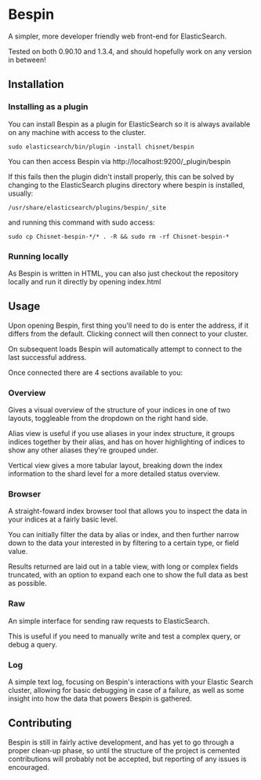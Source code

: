 Bespin
======

A simpler, more developer friendly web front-end for ElasticSearch.

Tested on both 0.90.10 and 1.3.4, and should hopefully work on any version in between!

Installation
------------

### Installing as a plugin

You can install Bespin as a plugin for ElasticSearch so it is always available on any machine with access to the cluster.

```
sudo elasticsearch/bin/plugin -install chisnet/bespin
```

You can then access Bespin via http://localhost:9200/_plugin/bespin

If this fails then the plugin didn't install properly, this can be solved by changing to the ElasticSearch plugins directory where bespin is installed, usually:

```
/usr/share/elasticsearch/plugins/bespin/_site
```

and running this command with sudo access:

```
sudo cp Chisnet-bespin-*/* . -R && sudo rm -rf Chisnet-bespin-*
```

### Running locally

As Bespin is written in HTML, you can also just checkout the repository locally and run it directly by opening index.html


Usage
-----

Upon opening Bespin, first thing you'll need to do is enter the address, if it differs from the default. Clicking connect will then connect to your cluster.

On subsequent loads Bespin will automatically attempt to connect to the last successful address.

Once connected there are 4 sections available to you:

### Overview

Gives a visual overview of the structure of your indices in one of two layouts, toggleable from the dropdown on the right hand side.

Alias view is useful if you use aliases in your index structure, it groups indices together by their alias, and has on hover highlighting of indices to show any other aliases they're grouped under.

Vertical view gives a more tabular layout, breaking down the index information to the shard level for a more detailed status overview.

### Browser

A straight-foward index browser tool that allows you to inspect the data in your indices at a fairly basic level.

You can initially filter the data by alias or index, and then further narrow down to the data your interested in by filtering to a certain type, or field value.

Results returned are laid out in a table view, with long or complex fields truncated, with an option to expand each one to show the full data as best as possible.

### Raw

An simple interface for sending raw requests to ElasticSearch.

This is useful if you need to manually write and test a complex query, or debug a query.

### Log

A simple text log, focusing on Bespin's interactions with your Elastic Search cluster, allowing for basic debugging in case of a failure, as well as some insight into how the data that powers Bespin is gathered.

Contributing
------------

Bespin is still in fairly active development, and has yet to go through a proper clean-up phase, so until the structure of the project is cemented contributions will probably not be accepted, but reporting of any issues is encouraged. 
